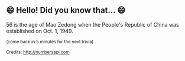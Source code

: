 ## :smile: Hello! Did you know that... :smile:
56 is the age of Mao Zedong when the People's Republic of China was established on Oct. 1, 1949.

<sup>(come back in 5 minutes for the next trivia)</sup>


<sup>Credits: http://numbersapi.com</sup>
